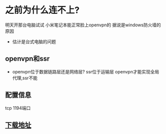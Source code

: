 # 之前为什么连不上?
明天开那台电脑试试 小米笔记本能正常脸上openvpn的
据说是windows防火墙的原因
- 估计是台式电脑的问题
## openvpn和ssr
- openvpn位于数据链路层还是网络层? ssr位于运输层 openvpn才能实现全局代理,ssr不能
## 配置信息
tcp 1194端口
## [下载地址](https://openvpn.net/client-connect-vpn-for-windows/)

